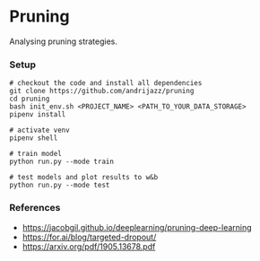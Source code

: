 # Pruning

Analysing pruning strategies.

### Setup

```
# checkout the code and install all dependencies
git clone https://github.com/andrijazz/pruning
cd pruning
bash init_env.sh <PROJECT_NAME> <PATH_TO_YOUR_DATA_STORAGE>
pipenv install

# activate venv
pipenv shell

# train model
python run.py --mode train

# test models and plot results to w&b
python run.py --mode test

```

### References
* https://jacobgil.github.io/deeplearning/pruning-deep-learning
* https://for.ai/blog/targeted-dropout/
* https://arxiv.org/pdf/1905.13678.pdf
